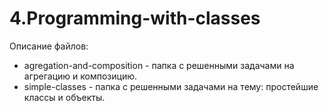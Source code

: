 # 4.Programming-with-classes

Описание файлов:

 - agregation-and-composition  - папка с решенными задачами на агрегацию и композицию.
 - simple-classes - папка с решенными задачами на тему: простейшие классы и объекты.
 
